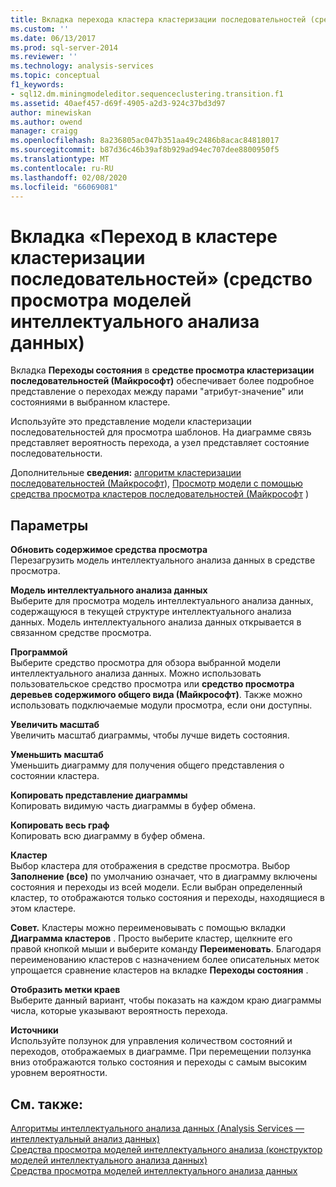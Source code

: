 ```yaml
---
title: Вкладка перехода кластера кластеризации последовательностей (средство просмотра моделей интеллектуального анализа данных) | Документация Майкрософт
ms.custom: ''
ms.date: 06/13/2017
ms.prod: sql-server-2014
ms.reviewer: ''
ms.technology: analysis-services
ms.topic: conceptual
f1_keywords:
- sql12.dm.miningmodeleditor.sequenceclustering.transition.f1
ms.assetid: 40aef457-d69f-4905-a2d3-924c37bd3d97
author: minewiskan
ms.author: owend
manager: craigg
ms.openlocfilehash: 8a236805ac047b351aa49c2486b8acac84818017
ms.sourcegitcommit: b87d36c46b39af8b929ad94ec707dee8800950f5
ms.translationtype: MT
ms.contentlocale: ru-RU
ms.lasthandoff: 02/08/2020
ms.locfileid: "66069081"
---
```

# <a name="sequence-clustering-cluster-transition-tab-mining-model-viewer"></a>Вкладка «Переход в кластере кластеризации последовательностей» (средство просмотра моделей интеллектуального анализа данных)
  Вкладка **Переходы состояния** в **средстве просмотра кластеризации последовательностей (Майкрософт)** обеспечивает более подробное представление о переходах между парами "атрибут-значение" или состояниями в выбранном кластере.  
  
 Используйте это представление модели кластеризации последовательностей для просмотра шаблонов. На диаграмме связь представляет вероятность перехода, а узел представляет состояние последовательности.  
  
 Дополнительные **сведения:** [алгоритм кластеризации последовательностей (Майкрософт](data-mining/microsoft-sequence-clustering-algorithm.md)), [Просмотр модели с помощью средства просмотра кластеров последовательностей (Майкрософт](data-mining/browse-a-model-using-the-microsoft-sequence-cluster-viewer.md) )  
  
## <a name="options"></a>Параметры  
 **Обновить содержимое средства просмотра**  
 Перезагрузить модель интеллектуального анализа данных в средстве просмотра.  
  
 **Модель интеллектуального анализа данных**  
 Выберите для просмотра модель интеллектуального анализа данных, содержащуюся в текущей структуре интеллектуального анализа данных. Модель интеллектуального анализа данных открывается в связанном средстве просмотра.  
  
 **Программой**  
 Выберите средство просмотра для обзора выбранной модели интеллектуального анализа данных. Можно использовать пользовательское средство просмотра или **средство просмотра деревьев содержимого общего вида (Майкрософт)**. Также можно использовать подключаемые модули просмотра, если они доступны.  
  
 **Увеличить масштаб**  
 Увеличить масштаб диаграммы, чтобы лучше видеть состояния.  
  
 **Уменьшить масштаб**  
 Уменьшить диаграмму для получения общего представления о состоянии кластера.  
  
 **Копировать представление диаграммы**  
 Копировать видимую часть диаграммы в буфер обмена.  
  
 **Копировать весь граф**  
 Копировать всю диаграмму в буфер обмена.  
  
 **Кластер**  
 Выбор кластера для отображения в средстве просмотра. Выбор **Заполнение (все)** по умолчанию означает, что в диаграмму включены состояния и переходы из всей модели. Если выбран определенный кластер, то отображаются только состояния и переходы, находящиеся в этом кластере.  
  
 **Совет.** Кластеры можно переименовывать с помощью вкладки **Диаграмма кластеров** . Просто выберите кластер, щелкните его правой кнопкой мыши и выберите команду **Переименовать**. Благодаря переименованию кластеров с назначением более описательных меток упрощается сравнение кластеров на вкладке **Переходы состояния** .  
  
 **Отобразить метки краев**  
 Выберите данный вариант, чтобы показать на каждом краю диаграммы числа, которые указывают вероятность перехода.  
  
 **Источники**  
 Используйте ползунок для управления количеством состояний и переходов, отображаемых в диаграмме. При перемещении ползунка вниз отображаются только состояния и переходы с самым высоким уровнем вероятности.  
  
## <a name="see-also"></a>См. также:  
 [Алгоритмы интеллектуального анализа данных &#40;Analysis Services — интеллектуальный анализ данных&#41;](data-mining/data-mining-algorithms-analysis-services-data-mining.md)   
 [Средства просмотра моделей интеллектуального анализа &#40;конструктор моделей интеллектуального анализа данных&#41;](mining-model-viewers-data-mining-model-designer.md)   
 [Средства просмотра моделей интеллектуального анализа данных](data-mining/data-mining-model-viewers.md)  
  
  
